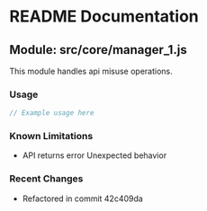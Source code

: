 # README Documentation

## Module: src/core/manager_1.js

This module handles api misuse operations.

### Usage

```javascript
// Example usage here
```

### Known Limitations

- API returns error Unexpected behavior

### Recent Changes

- Refactored in commit 42c409da
